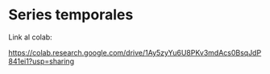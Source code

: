 # Series temporales

Link al colab:

https://colab.research.google.com/drive/1Ay5zyYu6U8PKv3mdAcs0BsqJdP841ei1?usp=sharing
